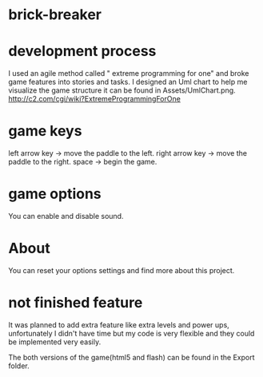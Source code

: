 # brick-breaker

# development process
I used an agile method called "	extreme programming for one" and broke game features into stories and tasks.
I designed an Uml chart to help me visualize the game structure it can be found in Assets/UmlChart.png.
http://c2.com/cgi/wiki?ExtremeProgrammingForOne
	
# game keys
left arrow key -> move the paddle to the left.
right arrow key -> move the paddle to the right.
space -> begin the game.

# game options
You can enable and disable sound.

# About
You can reset your options settings and find more about this project.

# not finished feature
It was planned to add extra feature like extra levels and power ups, unfortunately I didn't have time but my code is very flexible and they could be implemented very easily.

The both versions of the game(html5 and flash) can be found in the Export folder.